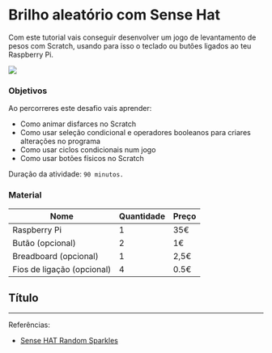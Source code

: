 # Brilho aleatório com Sense Hat

Com este tutorial vais conseguir desenvolver um jogo de levantamento de pesos com Scratch, usando para isso o teclado ou butões ligados ao teu Raspberry Pi.

![](https://www.raspberrypi.org/learning/resources/sense-hat-random-sparkles/cover.png)

### Objetivos

Ao percorreres este desafio vais aprender:

* Como animar disfarces no Scratch
* Como usar seleção condicional e operadores booleanos para criares alterações no programa
* Como usar ciclos condicionais num jogo
* Como usar botões físicos no Scratch

Duração da atividade: `90 minutos.`

### Material

| Nome | Quantidade | Preço |
| --- | --- | --- |
|Raspberry Pi |1 |35€ |
|Butão (opcional) |2 |1€ |
|Breadboard (opcional) |1 |2,5€ |
|Fios de ligação (opcional) |4 |0.5€ |

## Título

---
Referências: 
* [Sense HAT Random Sparkles](https://www.raspberrypi.org/learning/sense-hat-random-sparkles/)